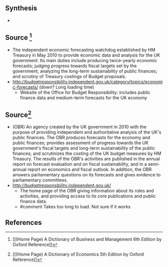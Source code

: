 ## Synthesis
- 
## Source [^1]
- The independent economic forecasting watchdog established by HM Treasury in May 2010 to provide economic data and analysis for the UK government. Its main duties include producing twice-yearly economic forecasts; judging progress towards fiscal targets set by the government; analyzing the long-term sustainability of public finances; and scrutiny of Treasury costings of Budget proposals.
- http://budgetresponsibility.independent.gov.uk/category/topics/economic-forecasts/ (down? Long loading time)
	- Website of the Office for Budget Responsibility: includes public finance data and medium-term forecasts for the UK economy
## Source[^2]
- (OBR) An agency created by the UK government in 2010 with the purpose of providing independent and authoritative analysis of the UK's public finances. The OBR produces forecasts for the economy and public finances; provides assessment of progress towards the UK government's fiscal targets and long-term sustainability of the public finances; and scrutinizes the costing of the UK budget measures by HM Treasury. The results of the OBR's activities are published in the annual report on forecast evaluation and on fiscal sustainability, and in a semi-annual report on economics and fiscal outlook. In addition, the OBR answers parliamentary questions on its forecasts and gives evidence to parliamentary committees.
- http://budgetresponsibility.independent.gov.uk/
	- The home page of the OBR giving information about its roles and activities, and providing access to its core publications and public finance data.
	- #comment Takes too long to load. Not sure if it works
## References

[^1]: [[(Home Page) A Dictionary of Business and Management 6th Edition by Oxford Reference]]
[^2]: [[(Home Page) A Dictionary of Economics 5th Edition by Oxford Reference]]